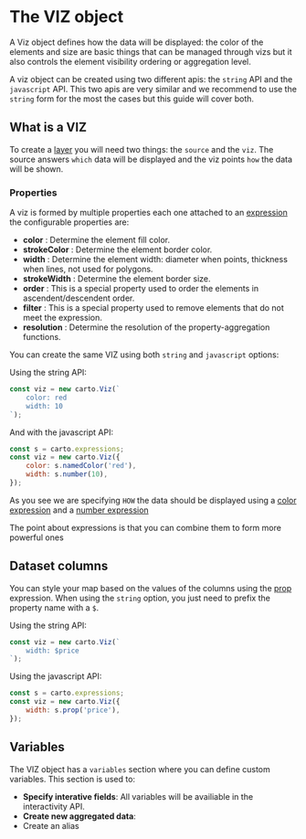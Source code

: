 # The VIZ object

A Viz object defines how the data will be displayed: the color of the elements and size are basic things that can be managed through vizs but
it also controls the element visibility ordering or aggregation level.

A viz object can be created using two different apis: the `string` API and the `javascript` API. This two apis are very similar and we recommend to use the `string` form for the most the cases but this guide will cover both.

## What is a VIZ
To create a [layer](https://carto.com/developers/carto-vl/reference/#cartolayer) you will need two things: the `source` and the `viz`. 
The source answers `which` data will be displayed and the viz points `how` the data will be shown.

### Properties

A viz is formed by multiple properties each one attached to an [expression](https://carto.com/developers/carto-vl/reference/#cartoexpressions)
the configurable properties are:

- **color** : Determine the element fill color.
- **strokeColor** : Determine the element border color.
- **width** : Determine the element width: diameter when points, thickness when lines, not used for polygons.
- **strokeWidth** : Determine the element border size.
- **order** : This is a special property used to order the elements in ascendent/descendent order.
- **filter** : This is a special property used to remove elements that do not meet the expression.
- **resolution** : Determine the resolution of the property-aggregation functions.

You can create the same VIZ using both `string` and `javascript` options:

Using the string API:

```js
const viz = new carto.Viz(`
    color: red
    width: 10
`);
```

And with the javascript API:

```js
const s = carto.expressions;
const viz = new carto.Viz({
    color: s.namedColor('red'),
    width: s.number(10),
});
```

As you see we are specifying `HOW` the data should be displayed using a [color expression](https://carto.com/developers/carto-vl/reference/#cartoexpressionsnamedcolor) and a [number expression](https://carto.com/developers/carto-vl/reference/#cartoexpressionsnumber)

The point about expressions is that you can combine them to form more powerful ones

## Dataset columns

You can style your map based on the values of the columns using the [prop](https://carto.com/developers/carto-vl/reference/#cartoexpressionsprop) expression. When using the `string` option, you just need to prefix the property name with a `$`.

Using the string API:

```js
const viz = new carto.Viz(`
    width: $price
`);
```

Using the javascript API:

```js
const s = carto.expressions;
const viz = new carto.Viz({
    width: s.prop('price'),
});
```

## Variables
The VIZ object has a `variables` section where you can define custom variables. This section is used to:

- **Specify interative fields**: All variables will be availiable in the interactivity API.
- **Create new aggregated data**: 
- Create an alias
